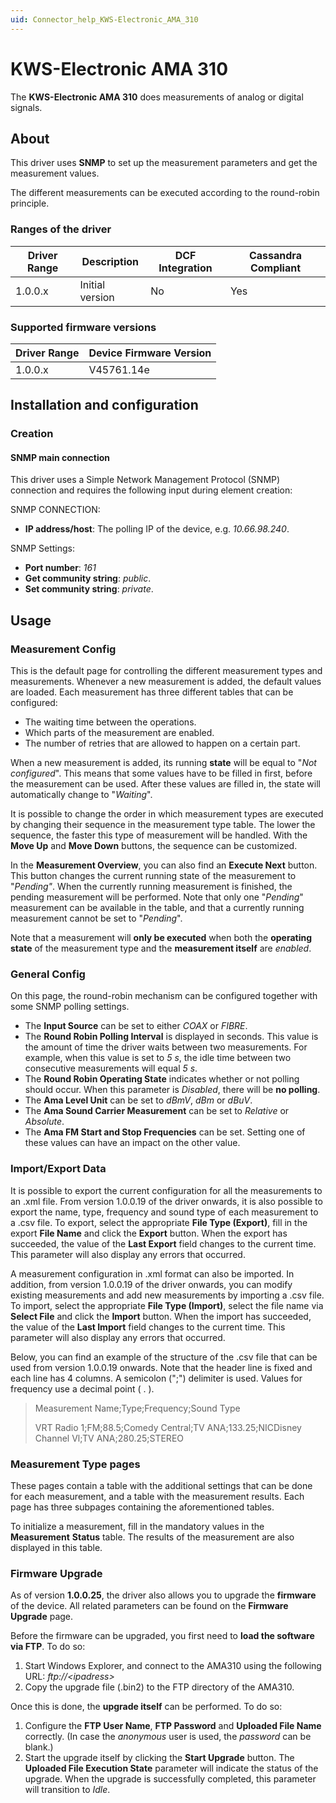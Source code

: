 ```yaml
---
uid: Connector_help_KWS-Electronic_AMA_310
---
```


# KWS-Electronic AMA 310

The **KWS-Electronic AMA 310** does measurements of analog or digital signals.

## About

This driver uses **SNMP** to set up the measurement parameters and get the measurement values.

The different measurements can be executed according to the round-robin principle.

### Ranges of the driver

| **Driver Range** | **Description** | **DCF Integration** | **Cassandra Compliant** |
|------------------|-----------------|---------------------|-------------------------|
| 1.0.0.x          | Initial version | No                  | Yes                     |

### Supported firmware versions

| **Driver Range** | **Device Firmware Version** |
|------------------|-----------------------------|
| 1.0.0.x          | V45761.14e                  |

## Installation and configuration

### Creation

#### SNMP main connection

This driver uses a Simple Network Management Protocol (SNMP) connection and requires the following input during element creation:

SNMP CONNECTION:

- **IP address/host**: The polling IP of the device, e.g. *10.66.98.240*.

SNMP Settings:

- **Port number**: *161*
- **Get community string**: *public*.
- **Set community string**: *private*.

## Usage

### Measurement Config

This is the default page for controlling the different measurement types and measurements. Whenever a new measurement is added, the default values are loaded. Each measurement has three different tables that can be configured:

- The waiting time between the operations.
- Which parts of the measurement are enabled.
- The number of retries that are allowed to happen on a certain part.

When a new measurement is added, its running **state** will be equal to "*Not configured*". This means that some values have to be filled in first, before the measurement can be used. After these values are filled in, the state will automatically change to "*Waiting*".

It is possible to change the order in which measurement types are executed by changing their sequence in the measurement type table. The lower the sequence, the faster this type of measurement will be handled. With the **Move Up** and **Move Down** buttons, the sequence can be customized.

In the **Measurement Overview**, you can also find an **Execute Next** button. This button changes the current running state of the measurement to "*Pending"*. When the currently running measurement is finished, the pending measurement will be performed. Note that only one "*Pending*" measurement can be available in the table, and that a currently running measurement cannot be set to "*Pending*".

Note that a measurement will **only be executed** when both the **operating state** of the measurement type and the **measurement itself** are *enabled*.

### General Config

On this page, the round-robin mechanism can be configured together with some SNMP polling settings.

- The **Input Source** can be set to either *COAX* or *FIBRE*.
- The **Round Robin Polling Interval** is displayed in seconds. This value is the amount of time the driver waits between two measurements. For example, when this value is set to *5 s*, the idle time between two consecutive measurements will equal *5 s*.
- The **Round Robin Operating State** indicates whether or not polling should occur. When this parameter is *Disabled*, there will be **no polling**.
- The **Ama Level Unit** can be set to *dBmV*, *dBm* or *dBuV*.
- The **Ama Sound Carrier Measurement** can be set to *Relative* or *Absolute*.
- The **Ama FM Start and Stop Frequencies** can be set. Setting one of these values can have an impact on the other value.

### Import/Export Data

It is possible to export the current configuration for all the measurements to an .xml file. From version 1.0.0.19 of the driver onwards, it is also possible to export the name, type, frequency and sound type of each measurement to a .csv file.
To export, select the appropriate **File Type (Export)**, fill in the export **File Name** and click the **Export** button.
When the export has succeeded, the value of the **Last Export** field changes to the current time. This parameter will also display any errors that occurred.

A measurement configuration in .xml format can also be imported. In addition, from version 1.0.0.19 of the driver onwards, you can modify existing measurements and add new measurements by importing a .csv file.
To import, select the appropriate **File Type (Import)**, select the file name via **Select File** and click the **Import** button.
When the import has succeeded, the value of the **Last Import** field changes to the current time. This parameter will also display any errors that occurred.

Below, you can find an example of the structure of the .csv file that can be used from version 1.0.0.19 onwards. Note that the header line is fixed and each line has 4 columns. A semicolon (";") delimiter is used. Values for frequency use a decimal point ( . ).

> Measurement Name;Type;Frequency;Sound Type
>
> VRT Radio 1;FM;88.5;Comedy Central;TV ANA;133.25;NICDisney Channel Vl;TV ANA;280.25;STEREO

### Measurement Type pages

These pages contain a table with the additional settings that can be done for each measurement, and a table with the measurement results. Each page has three subpages containing the aforementioned tables.

To initialize a measurement, fill in the mandatory values in the **Measurement** **Status** table. The results of the measurement are also displayed in this table.

### Firmware Upgrade

As of version **1.0.0.25**, the driver also allows you to upgrade the **firmware** of the device. All related parameters can be found on the **Firmware Upgrade** page.

Before the firmware can be upgraded, you first need to **load the software via FTP**. To do so:

1.  Start Windows Explorer, and connect to the AMA310 using the following URL: *ftp://\<ipadress\>*
2.  Copy the upgrade file (.bin2) to the FTP directory of the AMA310.

Once this is done, the **upgrade itself** can be performed. To do so:

1.  Configure the **FTP User Name**, **FTP Password** and **Uploaded File Name** correctly. (In case the *anonymous* user is used, the *password* can be blank.)
2.  Start the upgrade itself by clicking the **Start Upgrade** button.
    The **Uploaded File Execution State** parameter will indicate the status of the upgrade. When the upgrade is successfully completed, this parameter will transition to *Idle*.
